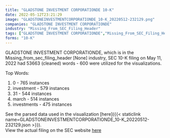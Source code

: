 ```yaml
---
title: "GLADSTONE INVESTMENT CORPORATIONDE 10-K"
date: 2022-05-12T23:21:29
image: "GLADSTONEINVESTMENTCORPORATIONDE_10-K_20220512-232129.png"
companies: "GLADSTONE INVESTMENT CORPORATIONDE"
industry: "Missing_From_SEC_Filing_Header"
tags: ["GLADSTONE INVESTMENT CORPORATIONDE","Missing_From_SEC_Filing_Header","05-11-2022","10-K"]
forms: "10-K"
---
```

GLADSTONE INVESTMENT CORPORATIONDE, which is in the Missing_from_sec_filing_header [None] industry, SEC 10-K filing on May 11, 2022 had 53663 (cleaned) words - 600 were utilized for the visualizations.

Top Words:
1. 0 - 765 instances
2. investment - 579 instances
3. 31 - 544 instances
4. march - 514 instances
5. investments - 475 instances


See the parsed data used in the visualization [here]({{< staticlink name=GLADSTONEINVESTMENTCORPORATIONDE_10-K_20220512-232129.json >}}).  
View the actual filing on the SEC website [here](https://www.sec.gov/Archives/edgar/data/1321741/0001321741-22-000012.txt)